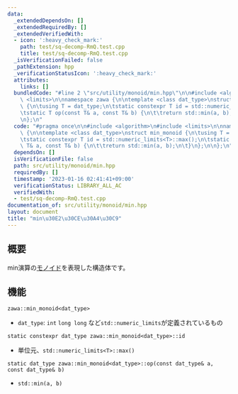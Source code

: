 ```yaml
---
data:
  _extendedDependsOn: []
  _extendedRequiredBy: []
  _extendedVerifiedWith:
  - icon: ':heavy_check_mark:'
    path: test/sq-decomp-RmQ.test.cpp
    title: test/sq-decomp-RmQ.test.cpp
  _isVerificationFailed: false
  _pathExtension: hpp
  _verificationStatusIcon: ':heavy_check_mark:'
  attributes:
    links: []
  bundledCode: "#line 2 \"src/utility/monoid/min.hpp\"\n\n#include <algorithm>\n#include\
    \ <limits>\n\nnamespace zawa {\n\ntemplate <class dat_type>\nstruct min_monoid\
    \ {\n\tusing T = dat_type;\n\tstatic constexpr T id = std::numeric_limits<T>::max();\n\
    \tstatic T op(const T& a, const T& b) {\n\t\treturn std::min(a, b);\n\t}\n};\n\
    \n};\n"
  code: "#pragma once\n\n#include <algorithm>\n#include <limits>\n\nnamespace zawa\
    \ {\n\ntemplate <class dat_type>\nstruct min_monoid {\n\tusing T = dat_type;\n\
    \tstatic constexpr T id = std::numeric_limits<T>::max();\n\tstatic T op(const\
    \ T& a, const T& b) {\n\t\treturn std::min(a, b);\n\t}\n};\n\n};\n"
  dependsOn: []
  isVerificationFile: false
  path: src/utility/monoid/min.hpp
  requiredBy: []
  timestamp: '2023-01-16 02:41:41+09:00'
  verificationStatus: LIBRARY_ALL_AC
  verifiedWith:
  - test/sq-decomp-RmQ.test.cpp
documentation_of: src/utility/monoid/min.hpp
layout: document
title: "min\u30E2\u30CE\u30A4\u30C9"
---
```


## 概要

min演算の[モノイド](https://ja.wikipedia.org/wiki/%E3%83%A2%E3%83%8E%E3%82%A4%E3%83%89)を表現した構造体です。

## 機能

`zawa::min_monoid<dat_type>`
- `dat_type`: `int` `long long` など`std::numeric_limits`が定義されているもの

`static constexpr dat_type zawa::min_monoid<dat_type>::id`
- 単位元、`std::numeric_limits<T>::max()`

`static dat_type zawa::min_monoid<dat_type>::op(const dat_type& a, const dat_type& b)`
- `std::min(a, b)`
